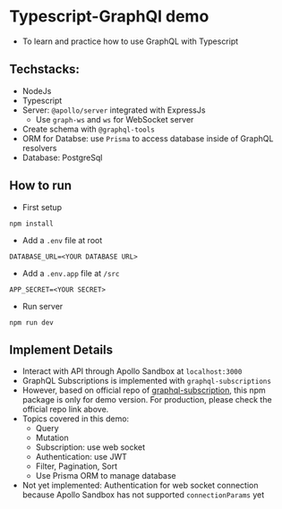 # Typescript-GraphQl demo 

- To learn and practice how to use GraphQL with Typescript 

## Techstacks:

- NodeJs
- Typescript
- Server: `@apollo/server` integrated with ExpressJs
    - Use `graph-ws` and `ws` for WebSocket server 
- Create schema with `@graphql-tools` 
- ORM for Databse: use `Prisma` to access database inside of GraphQL resolvers
- Database: PostgreSql

## How to run 

- First setup
```
npm install
```
- Add a `.env` file at root 
```
DATABASE_URL=<YOUR DATABASE URL>
```
- Add a `.env.app` file at `/src`
```
APP_SECRET=<YOUR SECRET>
```


- Run server
```
npm run dev
```


## Implement Details
- Interact with API through Apollo Sandbox at `localhost:3000`
- GraphQL Subscriptions is implemented with `graphql-subscriptions`
- However, based on official repo of [graphql-subscription](https://github.com/apollographql/graphql-subscriptions), this npm package is only for demo version. For production, please check the official repo link above.  
- Topics covered in this demo:
    + Query 
    + Mutation 
    + Subscription: use web socket 
    + Authentication: use JWT
    + Filter, Pagination, Sort 
    + Use Prisma ORM to manage database
- Not yet implemented: Authentication for web socket connection because Apollo Sandbox has not supported `connectionParams` yet
